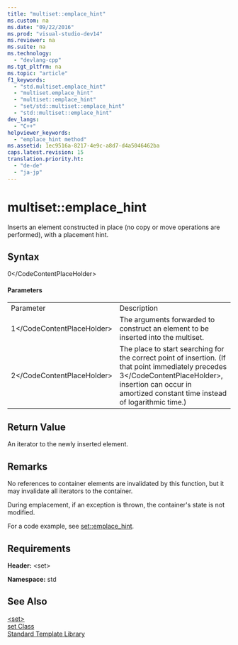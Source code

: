 ```yaml
---
title: "multiset::emplace_hint"
ms.custom: na
ms.date: "09/22/2016"
ms.prod: "visual-studio-dev14"
ms.reviewer: na
ms.suite: na
ms.technology: 
  - "devlang-cpp"
ms.tgt_pltfrm: na
ms.topic: "article"
f1_keywords: 
  - "std.multiset.emplace_hint"
  - "multiset.emplace_hint"
  - "multiset::emplace_hint"
  - "set/std::multiset::emplace_hint"
  - "std::multiset::emplace_hint"
dev_langs: 
  - "C++"
helpviewer_keywords: 
  - "emplace_hint method"
ms.assetid: 1ec9516a-8217-4e9c-a8d7-d4a5046462ba
caps.latest.revision: 15
translation.priority.ht: 
  - "de-de"
  - "ja-jp"
---
```

# multiset::emplace_hint
Inserts an element constructed in place (no copy or move operations are performed), with a placement hint.  
  
## Syntax  
  
<CodeContentPlaceHolder>0\</CodeContentPlaceHolder>  
#### Parameters  
  
|||  
|-|-|  
|Parameter|Description|  
|<CodeContentPlaceHolder>1\</CodeContentPlaceHolder>|The arguments forwarded to construct an element to be inserted into the multiset.|  
|<CodeContentPlaceHolder>2\</CodeContentPlaceHolder>|The place to start searching for the correct point of insertion. (If that point immediately precedes <CodeContentPlaceHolder>3\</CodeContentPlaceHolder>, insertion can occur in amortized constant time instead of logarithmic time.)|  
  
## Return Value  
 An iterator to the newly inserted element.  
  
## Remarks  
 No references to container elements are invalidated by this function, but it may invalidate all iterators to the container.  
  
 During emplacement, if an exception is thrown, the container's state is not modified.  
  
 For a code example, see [set::emplace_hint](../vs140/set--emplace_hint.md).  
  
## Requirements  
 **Header:** \<set>  
  
 **Namespace:** std  
  
## See Also  
 [\<set>](../vs140/-set-.md)   
 [set Class](../vs140/set-class.md)   
 [Standard Template Library](../vs140/standard-template-library.md)